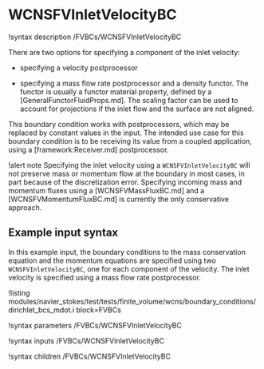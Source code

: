 # WCNSFVInletVelocityBC

!syntax description /FVBCs/WCNSFVInletVelocityBC

There are two options for specifying a component of the inlet velocity:

- specifying a velocity postprocessor

- specifying a mass flow rate postprocessor and a density functor. The functor is
  usually a functor material property, defined by a [GeneralFunctorFluidProps.md].
  The scaling factor can be used to account for projections if the inlet flow and
  the surface are not aligned.


This boundary condition works with postprocessors, which may be replaced by constant
values in the input. The intended use case for this boundary condition is to be receiving its value from
a coupled application, using a [framework:Receiver.md] postprocessor.

!alert note
Specifying the inlet velocity using a `WCNSFVInletVelocityBC` will not preserve
mass or momentum flow at the boundary in most cases, in part because of the discretization error.
Specifying incoming mass and momentum fluxes using a [WCNSFVMassFluxBC.md] and a
[WCNSFVMomentumFluxBC.md] is currently the only conservative approach.

## Example input syntax

In this example input, the boundary conditions to the mass conservation equation and the
momentum equations are specified using two `WCNSFVInletVelocityBC`, one for each component of the velocity.
The inlet velocity is specified using a mass flow rate postprocessor.

!listing modules/navier_stokes/test/tests/finite_volume/wcns/boundary_conditions/dirichlet_bcs_mdot.i block=FVBCs

!syntax parameters /FVBCs/WCNSFVInletVelocityBC

!syntax inputs /FVBCs/WCNSFVInletVelocityBC

!syntax children /FVBCs/WCNSFVInletVelocityBC
